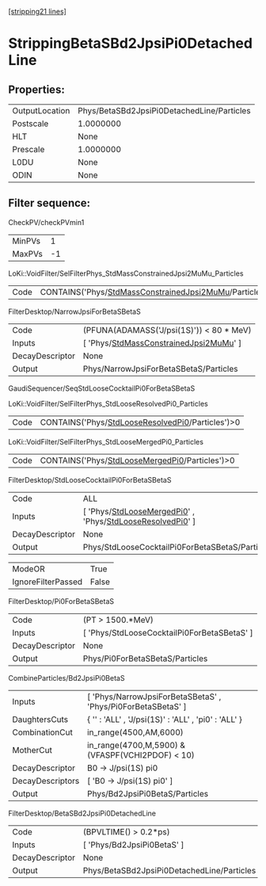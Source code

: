 [[stripping21 lines]](./stripping21-index)

# StrippingBetaSBd2JpsiPi0DetachedLine

## Properties:

|                |                                            |
|----------------|--------------------------------------------|
| OutputLocation | Phys/BetaSBd2JpsiPi0DetachedLine/Particles |
| Postscale      | 1.0000000                                  |
| HLT            | None                                       |
| Prescale       | 1.0000000                                  |
| L0DU           | None                                       |
| ODIN           | None                                       |

## Filter sequence:

CheckPV/checkPVmin1

|        |     |
|--------|-----|
| MinPVs | 1   |
| MaxPVs | -1  |

LoKi::VoidFilter/SelFilterPhys_StdMassConstrainedJpsi2MuMu_Particles

|      |                                                                                                                        |
|------|------------------------------------------------------------------------------------------------------------------------|
| Code | CONTAINS('Phys/[StdMassConstrainedJpsi2MuMu](./stripping21-commonparticles-stdmassconstrainedjpsi2mumu)/Particles')\>0 |

FilterDesktop/NarrowJpsiForBetaSBetaS

|                 |                                                                                                       |
|-----------------|-------------------------------------------------------------------------------------------------------|
| Code            | (PFUNA(ADAMASS('J/psi(1S)')) \< 80 \* MeV)                                                            |
| Inputs          | [ 'Phys/[StdMassConstrainedJpsi2MuMu](./stripping21-commonparticles-stdmassconstrainedjpsi2mumu)' ] |
| DecayDescriptor | None                                                                                                  |
| Output          | Phys/NarrowJpsiForBetaSBetaS/Particles                                                                |

GaudiSequencer/SeqStdLooseCocktailPi0ForBetaSBetaS

LoKi::VoidFilter/SelFilterPhys_StdLooseResolvedPi0_Particles

|      |                                                                                                        |
|------|--------------------------------------------------------------------------------------------------------|
| Code | CONTAINS('Phys/[StdLooseResolvedPi0](./stripping21-commonparticles-stdlooseresolvedpi0)/Particles')\>0 |

LoKi::VoidFilter/SelFilterPhys_StdLooseMergedPi0_Particles

|      |                                                                                                    |
|------|----------------------------------------------------------------------------------------------------|
| Code | CONTAINS('Phys/[StdLooseMergedPi0](./stripping21-commonparticles-stdloosemergedpi0)/Particles')\>0 |

FilterDesktop/StdLooseCocktailPi0ForBetaSBetaS

|                 |                                                                                                                                                                     |
|-----------------|---------------------------------------------------------------------------------------------------------------------------------------------------------------------|
| Code            | ALL                                                                                                                                                                 |
| Inputs          | [ 'Phys/[StdLooseMergedPi0](./stripping21-commonparticles-stdloosemergedpi0)' , 'Phys/[StdLooseResolvedPi0](./stripping21-commonparticles-stdlooseresolvedpi0)' ] |
| DecayDescriptor | None                                                                                                                                                                |
| Output          | Phys/StdLooseCocktailPi0ForBetaSBetaS/Particles                                                                                                                     |

|                    |       |
|--------------------|-------|
| ModeOR             | True  |
| IgnoreFilterPassed | False |

FilterDesktop/Pi0ForBetaSBetaS

|                 |                                               |
|-----------------|-----------------------------------------------|
| Code            | (PT \> 1500.\*MeV)                            |
| Inputs          | [ 'Phys/StdLooseCocktailPi0ForBetaSBetaS' ] |
| DecayDescriptor | None                                          |
| Output          | Phys/Pi0ForBetaSBetaS/Particles               |

CombineParticles/Bd2JpsiPi0BetaS

|                  |                                                                |
|------------------|----------------------------------------------------------------|
| Inputs           | [ 'Phys/NarrowJpsiForBetaSBetaS' , 'Phys/Pi0ForBetaSBetaS' ] |
| DaughtersCuts    | { '' : 'ALL' , 'J/psi(1S)' : 'ALL' , 'pi0' : 'ALL' }           |
| CombinationCut   | in_range(4500,AM,6000)                                         |
| MotherCut        | in_range(4700,M,5900) & (VFASPF(VCHI2PDOF) \< 10)              |
| DecayDescriptor  | B0 -\> J/psi(1S) pi0                                           |
| DecayDescriptors | [ 'B0 -\> J/psi(1S) pi0' ]                                   |
| Output           | Phys/Bd2JpsiPi0BetaS/Particles                                 |

FilterDesktop/BetaSBd2JpsiPi0DetachedLine

|                 |                                            |
|-----------------|--------------------------------------------|
| Code            | (BPVLTIME() \> 0.2\*ps)                    |
| Inputs          | [ 'Phys/Bd2JpsiPi0BetaS' ]               |
| DecayDescriptor | None                                       |
| Output          | Phys/BetaSBd2JpsiPi0DetachedLine/Particles |
